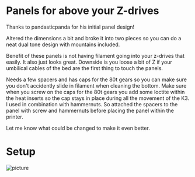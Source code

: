 # Panels for above your Z-drives

Thanks to pandasticpanda for his initial panel design!

Altered the dimensions a bit and broke it into two pieces so you
can do a neat dual tone design with mountains included.

Benefit of these panels is not having filament going into your z-drives that easily.
It also just looks great. Downside is you loose a bit of Z if your umbilical cables
of the bed are the first thing to touch the panels. 

Needs a few spacers and has caps for the 80t gears so you can make sure you don't
accidently slide in filament when cleaning the bottom. Make sure when you screw on
the caps for the 80t gears you add some loctite within the heat inserts so the cap
stays in place during all the movement of the K3. I used in combination with hammernuts.
So attached the spacers to the panel with screw and hammernuts before placing the panel
within the printer.

Let me know what could be changed to make it even better.

# Setup
![picture](Images/midpanels-example)